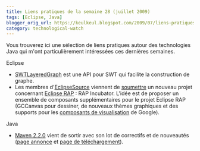 ```yaml
---
title: Liens pratiques de la semaine 28 (juillet 2009)
tags: [Eclipse, Java]
blogger_orig_url: https://keulkeul.blogspot.com/2009/07/liens-pratiques-de-la-semaine.html
category: technological-watch
---
```


Vous trouverez ici une sélection de liens pratiques autour des technologies Java qui m'ont particulièrement intéressées ces dernières semaines.  

Eclipse

* [SWTLayeredGraph](http://swtlayeredgraph.sourceforge.net/) est une API pour SWT qui facilite la construction de graphe.
* Les membres d'[EclipseSource](http://eclipsesource.com/) viennent de [soumettre](http://www.eclipse.org/proposals/rap-incubator/) un nouveau projet concernant [Eclipse RAP](http://www.eclipse.org/rap/) : RAP Incubator. L'idée est de proposer un ensemble de composants supplémentaires pour le projet Eclipse RAP (GCCanvas pour dessiner, de nouveaux thèmes graphiques et des supports pour les [composants de visualisation](http://code.google.com/intl/fr/apis/visualization/) de Google).  

Java

* [Maven 2.2.0](http://maven.apache.org/index.html) vient de sortir avec son lot de correctifs et de nouveautés ([page annonce](http://www.sonatype.com/people/2009/06/maven-220-released/) et [page de téléchargement](http://maven.apache.org/download.html)).